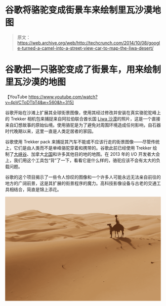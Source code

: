 # 谷歌将骆驼变成街景车来绘制里瓦沙漠地图

> 原文：<https://web.archive.org/web/http://techcrunch.com/2014/10/08/google-turned-a-camel-into-a-street-view-car-to-map-the-liwa-desert/>

# 谷歌把一只骆驼变成了街景车，用来绘制里瓦沙漠的地图

【YouTube https://www.youtube.com/watch?v=4pVCToDTbT4&w=560&h=315]

谷歌开始在沙滩上扩展其全球街景图像，使用其经过修改并安装在真实骆驼驼峰上的 Trekker 相机包来捕捉来自阿拉伯联合酋长国 [Liwa 沙漠](https://web.archive.org/web/20230326184022/http://google-latlong.blogspot.com/2014/10/roam-arabian-desert-with-street-view.html)的照片，这是一个直接来自幻想故事的原始仙境。使用骆驼是为了避免对周围环境造成任何影响，自石器时代晚期以来，这里一直是人类定居者的家园。

谷歌使用 Trekker pack 来捕捉其汽车不能或不应该行走的街景图像——尽管传统上，它们是由人类而不是单峰骆驼穿着和携带的。谷歌此前已经使用 Trekker 绘制了[大峡谷](https://web.archive.org/web/20230326184022/https://techcrunch.com/2012/10/24/google-takes-its-backpack-sized-trekker-street-view-cameras-to-the-grand-canyon/)、加拿大[北国](https://web.archive.org/web/20230326184022/https://techcrunch.com/2013/03/20/google-hands-street-view-trekker-over-to-a-local-to-get-imagery-of-canadas-arctic-territory/)和许多其他目的地的地图。在 2013 年的 I/O 开发者大会上，我们用这个工具包“背”了一下，看看它是什么样的，骆驼应该不会有太大的负载问题。

谷歌的这个项目揭示了一些令人惊叹的图像和一个许多人可能永远无法亲自前往的地方的广阔前景，这是其扩展的街景程序的魔力。高科技影像设备与古老的交通工具相结合，简直是锦上添花。

![trekker-camel-desert](img/2317e867b42d14df2698f6bae7eda8f1.png)